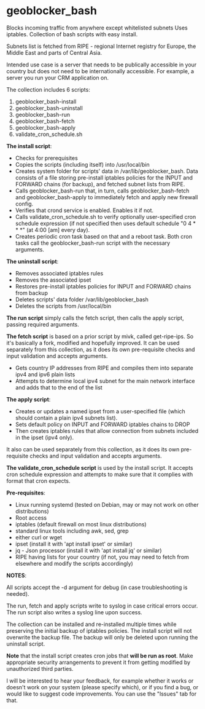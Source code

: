 # geoblocker_bash
Blocks incoming traffic from anywhere except whitelisted subnets Uses iptables. Collection of bash scripts with easy install.

Subnets list is fetched from RIPE - regional Internet registry for Europe, the Middle East and parts of Central Asia.

Intended use case is a server that needs to be publically accessible in your country but does not need to be internationally accessible. For example, a server you run your CRM application on.

The collection includes 6 scripts:
1. geoblocker_bash-install
2. geoblocker_bash-uninstall
3. geoblocker_bash-run
4. geoblocker_bash-fetch
5. geoblocker_bash-apply
6. validate_cron_schedule.sh

**The install script**:
- Checks for prerequisites
- Copies the scripts (including itself) into /usr/local/bin
- Creates system folder for scripts' data in /var/lib/geoblocker_bash. Data consists of a file storing pre-install iptables policies for the INPUT and FORWARD chains (for backup), and fetched subnet lists from RIPE.
- Calls geoblocker_bash-run that, in turn, calls geoblocker_bash-fetch and geoblocker_bash-apply to immediately fetch and apply new firewall config.
- Verifies that crond service is enabled. Enables it if not.
- Calls validate_cron_schedule.sh to verify optionally user-specified cron schedule expression (if not specified then uses default schedule "0 4 * * *" (at 4:00 [am] every day).
- Creates periodic cron task based on that and a reboot task. Both cron tasks call the geoblocker_bash-run script with the necessary arguments.

**The uninstall script**:
- Removes associated iptables rules
- Removes the associated ipset
- Restores pre-install iptables policies for INPUT and FORWARD chains from backup
- Deletes scripts' data folder /var/lib/geoblocker_bash
- Deletes the scripts from /usr/local/bin

**The run script** simply calls the fetch script, then calls the apply script, passing required arguments.

**The fetch script** is based on a prior script by mivk, called get-ripe-ips. So it's basically a fork, modified and hopefully improved.
It can be used separately from this collection, as it does its own pre-requisite checks and input validation and accepts arguments.
- Gets country IP addresses from RIPE and compiles them into separate ipv4 and ipv6 plain lists
- Attempts to determine local ipv4 subnet for the main network interface and adds that to the end of the list

**The apply script**:
- Creates or updates a named ipset from a user-specified file (which should contain a plain ipv4 subnets list).
- Sets default policy on INPUT and FORWARD iptables chains to DROP
- Then creates iptables rules that allow connection from subnets included in the ipset (ipv4 only).

It also can be used separately from this collection, as it does its own pre-requisite checks and input validation and accepts arguments.

**The validate_cron_schedule script** is used by the install script. It accepts cron schedule expression and attempts to make sure that it complies with format that cron expects.

**Pre-requisites**:
- Linux running systemd (tested on Debian, may or may not work on other distributions)
- Root access
- iptables (default firewall on most linux distributions)
- standard linux tools including awk, sed, grep
- either curl or wget
- ipset (install it with 'apt install ipset' or similar)
- jq - Json processor (install it with 'apt install jq' or similar)
- RIPE having lists for your country (if not, you may need to fetch from elsewhere and modify the scripts accordingly)

**NOTES**:

All scripts accept the -d argument for debug (in case troubleshooting is needed).

The run, fetch and apply scripts write to syslog in case critical errors occur. The run script also writes a syslog line upon success.

The collection can be installed and re-installed multiple times while preserving the initial backup of iptables policies. The install script will not overwrite the backup file. The backup will only be deleted upon running the uninstall script.

**Note** that the install script creates cron jobs that **will be run as root**. Make appropriate security arrangements to prevent it from getting modified by unauthorized third parties.

I will be interested to hear your feedback, for example whether it works or doesn't work on your system (please specify which), or if you find a bug, or would like to suggest code improvements. You can use the "Issues" tab for that.
